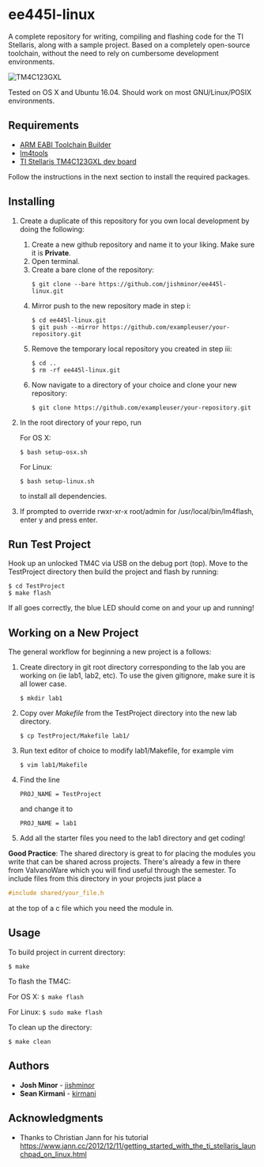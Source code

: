 # ee445l-linux

A complete repository for writing, compiling and flashing code for the TI Stellaris, along with a sample project. Based on a completely open-source toolchain, without the need to rely on cumbersome development environments.

![TM4C123GXL](https://github.com/jishminor/ee445l-linux/blob/master/TivaWare/.metadata/images/TivaWare.png)

Tested on OS X and Ubuntu 16.04. Should work on most GNU/Linux/POSIX environments.

## Requirements

 - [ARM EABI Toolchain Builder](https://github.com/jsnyder/arm-eabi-toolchain)
 - [lm4tools](https://github.com/utzig/lm4tools)
 - [TI Stellaris TM4C123GXL dev board](http://www.ti.com/tool/EK-TM4C123GXL)

Follow the instructions in the next section to install the required packages.

## Installing

1. Create a duplicate of this repository for you own local development by doing the following:
    1. Create a new github repository and name it to your liking. Make sure it is **Private**.
    2. Open terminal.
    3. Create a bare clone of the repository:
        ```
        $ git clone --bare https://github.com/jishminor/ee445l-linux.git
        ```
    4. Mirror push to the new repository made in step i:
        ```
        $ cd ee445l-linux.git
        $ git push --mirror https://github.com/exampleuser/your-repository.git
        ```
    5. Remove the temporary local repository you created in step iii:
        ```
        $ cd ..
        $ rm -rf ee445l-linux.git
        ```
    6. Now navigate to a directory of your choice and clone your new repository:
        ```
        $ git clone https://github.com/exampleuser/your-repository.git
        ```

2. In the root directory of your repo, run
    
    For OS X:
    ```
    $ bash setup-osx.sh
    ```
    For Linux:
    ```
    $ bash setup-linux.sh
    ```
    to install all dependencies.
3. If prompted to override rwxr-xr-x  root/admin for /usr/local/bin/lm4flash, enter y and press enter.

## Run Test Project

Hook up an unlocked TM4C via USB on the debug port (top).
Move to the TestProject directory then build the project and flash by running:
```
$ cd TestProject
$ make flash
```
If all goes correctly, the blue LED should come on and your up and running!

## Working on a New Project

The general workflow for beginning a new project is a follows:
1. Create directory in git root directory corresponding to the lab you are working on (ie lab1, lab2, etc). To use the given gitignore, make sure it is all lower case.
    ```
    $ mkdir lab1
    ```
2. Copy over _Makefile_ from the TestProject directory into the new lab directory.
    ```
    $ cp TestProject/Makefile lab1/
    ```
3. Run text editor of choice to modify lab1/Makefile, for example vim
    ```
    $ vim lab1/Makefile
    ```
4. Find the line
    ```
    PROJ_NAME = TestProject
    ```
    and change it to
    ```
    PROJ_NAME = lab1
    ```
5. Add all the starter files you need to the lab1 directory and get coding!


**Good Practice**: The shared directory is great to for placing the modules you write that can be shared across projects.
There's already a few in there from ValvanoWare which you will find useful through the semester.
To include files from this directory in your projects just place a
```c
#include shared/your_file.h
```
at the top of a c file which you need the module in.

## Usage
To build project in current directory:
```
$ make
```

To flash the TM4C:
    
For OS X:
    ```
    $ make flash
    ```
    
For Linux:
    ```
    $ sudo make flash
    ```

To clean up the directory:
```
$ make clean
```

## Authors

* **Josh Minor** - [jishminor](https://github.com/jishminor)
* **Sean Kirmani** - [kirmani](https://github.com/kirmani)

## Acknowledgments

* Thanks to Christian Jann for his tutorial https://www.jann.cc/2012/12/11/getting_started_with_the_ti_stellaris_launchpad_on_linux.html
